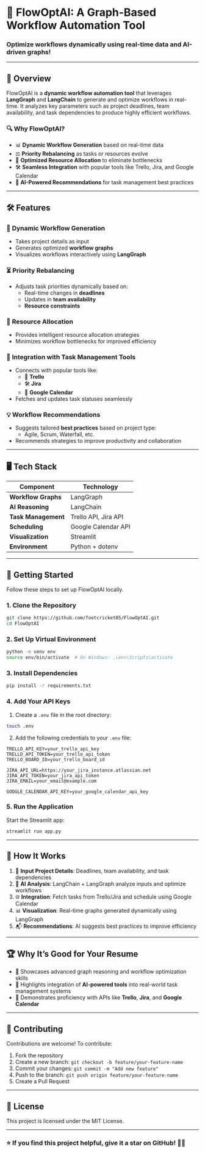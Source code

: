 # 🚀 **FlowOptAI: A Graph-Based Workflow Automation Tool**  

### **Optimize workflows dynamically using real-time data and AI-driven graphs!**

---

## 🌟 **Overview**  

FlowOptAI is a **dynamic workflow automation tool** that leverages **LangGraph** and **LangChain** to generate and optimize workflows in real-time. It analyzes key parameters such as project deadlines, team availability, and task dependencies to produce highly efficient workflows.  

### 🔍 **Why FlowOptAI?**  
- 📊 **Dynamic Workflow Generation** based on real-time data  
- ⚖️ **Priority Rebalancing** as tasks or resources evolve  
- 🚀 **Optimized Resource Allocation** to eliminate bottlenecks  
- 🛠️ **Seamless Integration** with popular tools like Trello, Jira, and Google Calendar  
- 🤖 **AI-Powered Recommendations** for task management best practices  

---

## 🛠️ **Features**  

### 🎯 **Dynamic Workflow Generation**  
- Takes project details as input  
- Generates optimized **workflow graphs**  
- Visualizes workflows interactively using **LangGraph**  

### ⏳ **Priority Rebalancing**  
- Adjusts task priorities dynamically based on:  
  - Real-time changes in **deadlines**  
  - Updates in **team availability**  
  - **Resource constraints**  

### 🧩 **Resource Allocation**  
- Provides intelligent resource allocation strategies  
- Minimizes workflow bottlenecks for improved efficiency  

### 📡 **Integration with Task Management Tools**  
- Connects with popular tools like:  
  - 🔗 **Trello**  
  - 🛠️ **Jira**  
  - 📅 **Google Calendar**  
- Fetches and updates task statuses seamlessly  

### 💡 **Workflow Recommendations**  
- Suggests tailored **best practices** based on project type:  
  - Agile, Scrum, Waterfall, etc.  
- Recommends strategies to improve productivity and collaboration  

---

## 🖥️ **Tech Stack**  

| **Component**       | **Technology**             |  
|----------------------|----------------------------|  
| **Workflow Graphs**  | LangGraph                 |  
| **AI Reasoning**     | LangChain                 |  
| **Task Management**  | Trello API, Jira API      |  
| **Scheduling**       | Google Calendar API       |  
| **Visualization**    | Streamlit                 |  
| **Environment**      | Python + dotenv           |  

---

## 🚀 **Getting Started**  

Follow these steps to set up FlowOptAI locally.  

### **1. Clone the Repository**  
```bash
git clone https://github.com/footcricket05/FlowOptAI.git
cd FlowOptAI
```

### **2. Set Up Virtual Environment**  
```bash
python -m venv env
source env/bin/activate  # On Windows: .\env\Scripts\activate
```

### **3. Install Dependencies**  
```bash
pip install -r requirements.txt
```

### **4. Add Your API Keys**  
1. Create a `.env` file in the root directory:  
```bash
touch .env
```
2. Add the following credentials to your `.env` file:  
```dotenv
TRELLO_API_KEY=your_trello_api_key
TRELLO_API_TOKEN=your_trello_api_token
TRELLO_BOARD_ID=your_trello_board_id

JIRA_API_URL=https://your_jira_instance.atlassian.net
JIRA_API_TOKEN=your_jira_api_token
JIRA_EMAIL=your_email@example.com

GOOGLE_CALENDAR_API_KEY=your_google_calendar_api_key
```

### **5. Run the Application**  
Start the Streamlit app:  
```bash
streamlit run app.py
```

---

## 🚦 **How It Works**  

1. 📝 **Input Project Details**: Deadlines, team availability, and task dependencies  
2. 🧠 **AI Analysis**: LangChain + LangGraph analyze inputs and optimize workflows  
3. 🌐 **Integration**: Fetch tasks from Trello/Jira and schedule using Google Calendar  
4. 📊 **Visualization**: Real-time graphs generated dynamically using LangGraph  
5. 📬 **Recommendations**: AI suggests best practices to improve efficiency  

---

## 🏆 **Why It’s Good for Your Resume**  

- 🚀 Showcases advanced graph reasoning and workflow optimization skills  
- 🧠 Highlights integration of **AI-powered tools** into real-world task management systems  
- 🔗 Demonstrates proficiency with APIs like **Trello**, **Jira**, and **Google Calendar**  

---

## 🤝 **Contributing**  

Contributions are welcome! To contribute:  
1. Fork the repository  
2. Create a new branch: `git checkout -b feature/your-feature-name`  
3. Commit your changes: `git commit -m "Add new feature"`  
4. Push to the branch: `git push origin feature/your-feature-name`  
5. Create a Pull Request  

---

## 📜 **License**  
This project is licensed under the MIT License.  

---

### ⭐ **If you find this project helpful, give it a star on GitHub!** 🚀✨  
